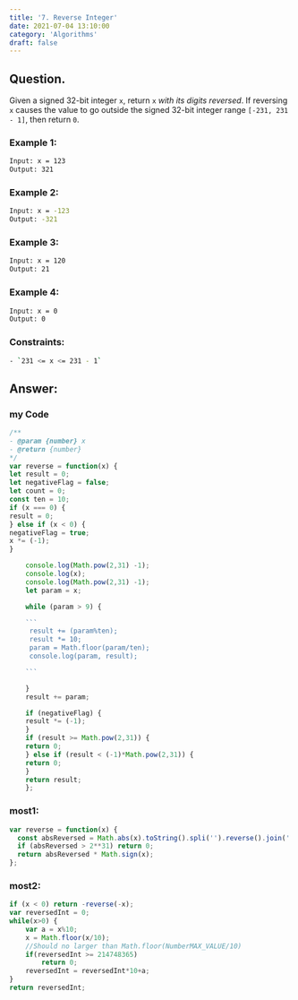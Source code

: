 ```yaml
---
title: '7. Reverse Integer'
date: 2021-07-04 13:10:00
category: 'Algorithms'
draft: false
---
```


## Question.

Given a signed 32-bit integer `x`, return `x` *with its digits reversed*. If reversing `x` causes the value to go outside the signed 32-bit integer range `[-231, 231 - 1]`, then return `0`.


### Example 1:
```sh
Input: x = 123
Output: 321
```

### Example 2:
```sh
Input: x = -123
Output: -321
```

### Example 3:
```sh
Input: x = 120
Output: 21
```

### Example 4:
```sh
Input: x = 0
Output: 0
```

### Constraints:
```sh
- `231 <= x <= 231 - 1`
```

## Answer:
### my Code
```js
/**
- @param {number} x
- @return {number}
*/
var reverse = function(x) {
let result = 0;
let negativeFlag = false;
let count = 0;
const ten = 10;
if (x === 0) {
result = 0;
} else if (x < 0) {
negativeFlag = true;
x *= (-1);
}

    console.log(Math.pow(2,31) -1);
    console.log(x);
    console.log(Math.pow(2,31) -1);
    let param = x;

    while (param > 9) {

    ```
     result += (param%ten);
     result *= 10;
     param = Math.floor(param/ten);
     console.log(param, result);

    ```

    }
    result += param;

    if (negativeFlag) {
    result *= (-1);
    }
    if (result >= Math.pow(2,31)) {
    return 0;
    } else if (result < (-1)*Math.pow(2,31)) {
    return 0;
    }
    return result;
    };
```
### most1:

```js
var reverse = function(x) {
  const absReversed = Math.abs(x).toString().spli('').reverse().join('');
  if (absReversed > 2**31) return 0;
  return absReversed * Math.sign(x);
};
```

### most2:

```js
if (x < 0) return -reverse(-x);
var reversedInt = 0;
while(x>0) {
    var a = x%10;
    x = Math.floor(x/10);
    //Should no larger than Math.floor(NumberMAX_VALUE/10)
    if(reversedInt >= 214748365)
        return 0;
    reversedInt = reversedInt*10+a;
}
return reversedInt;
```